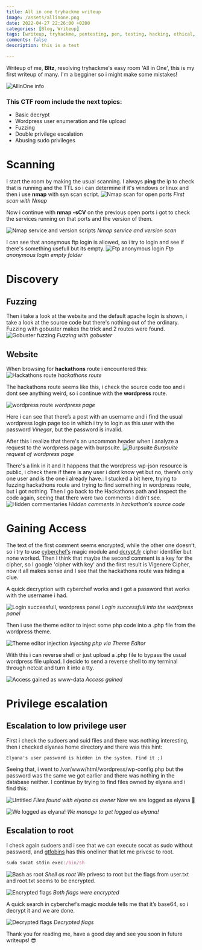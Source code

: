 ```yaml
---
title: All in one tryhackme writeup
image: /assets/allinone.png
date: 2022-04-27 22:26:00 +0200
categories: [Blog, Writeup]
tags: [writeup, tryhackme, pentesting, pen, testing, hacking, ethical, all, in, one]
comments: false
description: this is a test

---
```


Writeup of me, **Bltz**, resolving tryhackme's easy room 'All in One', this is my first writeup of many. I'm a begginer so i might make some mistakes!

![AllinOne info](/assets/allinone.png)



### This CTF room include the next topics:
- Basic decrypt
- Wordpress user enumeration and file upload
- Fuzzing
- Double privilege escalation
- Abusing sudo privileges

# Scanning

I start the room by making the usual scanning. I always **ping** the ip to check that is running and the TTL so i can determine if it's windows or linux
and then i use **nmap** with syn scan script.
![Nmap scan for open ports](/assets/img/allinone/1.png)
_First scan with Nmap_

Now i continue with **nmap -sCV** on the previous open ports i got to check the services running on that ports and the version of them.

![Nmap service and version scripts](/assets/img/allinone/2.png)
_Nmap service and version scan_


I can see that anonymous ftp login is allowed, so i try to login and see if there's something usefull but its empty.
![Ftp anonymous login](/assets/img/allinone/3.png)
_Ftp anonymous login empty folder_


# Discovery

## Fuzzing
Then i take a look at the website and the default apache login is shown, i take a look at the source code but there's nothing out of the ordinary.
Fuzzing with gobuster makes the trick and 2 routes were found.
![Gobuster fuzzing](/assets/img/allinone/fuzz.png)
_Fuzzing with gobuster_

## Website
When browsing for **hackathons** route i encountered this:
![Hackathons route](/assets/img/allinone/4.png)
_hackathons route_

The hackathons route seems like this, i check the source code too and i dont see anything weird, so i continue with the **wordpress** route.

![wordpress route](/assets/img/allinone/5.png)
_wordpress page_



Here i can see that there’s a post with an username and i find the usual wordpress login page too 
in which i try to login as this user with the password _Vinegar_, but the password is invalid.

After this i realize that there's an uncommon header when i analyze a request to the wordpress page with burpsuite.
![Burpsuite](/assets/img/allinone/6.png)
_Burpsuite request of wordpress page_

There's a link in it and it happens that the wordpress wp-json resource is public, 
i check there if there is any user i dont know yet but no, there’s only one user and is the one i already have.:
I stucked a bit here, trying to fuzzing hackathons route and trying to find something in wordpress route, but i got nothing.
Then I go back to the Hackathons path and inspect the code again, seeing that there were two comments I didn't see.
![Hidden commentaries](/assets/img/allinone/7.png)
_Hidden comments in hackathon's source code_

# Gaining Access
The text of the first comment seems encrypted, while the other one doesn’t, so i try to use
[cyberchef’s](https://gchq.github.io/CyberChef/) magic module and [dcrypt.fr](http://dcrypt.fr) cipher identifier but none worked.
Then I think that maybe the second comment is a key for the cipher, so I google 'cipher with key' and the first result is Vigenere Cipher,
now it all makes sense and I see that the hackathons route was hiding a clue.

A quick decryption with cyberchef works and i got a password that works with the username i had.

![Login successfull, wordpress panel](/assets/img/allinone/8.png)
_Login successfull into the wordpress panel_

Then i use the theme editor to inject some php code into a .php file from the wordpress theme.

![Theme editor injection](/assets/img/allinone/9.png)
_Injecting php via Theme Editor_

With this i can reverse shell or just upload a .php file to bypass the usual wordpress file upload. I decide to send a reverse shell to my terminal through netcat and turn it into a tty.

![Access gained as www-data](/assets/img/allinone/10.png)
_Access gained_

# Privilege escalation

## Escalation to low privilege user

First i check the sudoers and suid files and there was nothing interesting, then i checked elyanas home directory and there was this hint:

```
Elyana's user password is hidden in the system. Find it ;)
```

Seeing that, i went to /var/www/html/wordpress/wp-config.php but the password was the same we got earlier and there was nothing in the database neither.
I continue by trying to find files owned by elyana and i find this:

![Untitled](/assets/img/allinone/11.png)
_Files found with elyana as owner_
Now we are logged as elyana 🙂

![We logged as elyana!](/assets/img/allinone/12.png)
_We manage to get logged as elyana!_
## Escalation to root

I check again sudoers and i see that we can execute socat as sudo without password, and [gtfobins](https://gtfobins.github.io/gtfobins/socat/) has this oneliner that let me privesc to root.

```jsx
sudo socat stdin exec:/bin/sh
```

![Bash as root](/assets/img/allinone/13.png)
_Shell as root_
We privesc to root but the flags from user.txt and root.txt seems to be encrypted.

![Encrypted flags](/assets/img/allinone/14.png)
_Both flags were encrypted_

A quick search in cyberchef’s magic module tells me that it’s base64, so i decrypt it and we are done.

![Decrypted flags](/assets/img/allinone/15.png)
_Decrypted flags_


Thank you for reading me, have a good day and see you soon in future writeups! 😎

